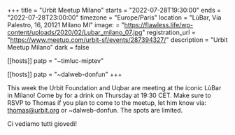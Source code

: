 +++
title = "Urbit Meetup Milano"
starts = "2022-07-28T19:30:00"
ends = "2022-07-28T23:00:00"
timezone = "Europe/Paris"
location = "LùBar, Via Palestro, 16, 20121 Milano MI"
image: = "https://flawless.life/wp-content/uploads/2020/02/Lubar_milano_07.jpg"
registration_url = "https://www.meetup.com/urbit-sf/events/287394327/"
description = "Urbit Meetup Milano"
dark = false

[[hosts]]
patp = "~timluc-miptev"

[[hosts]]
patp = "~dalweb-donfun"
+++

This week the Urbit Foundation and Uqbar are meeting at the iconic LùBar in Milano! Come by for a drink on Thursday at 19:30 CET. Make sure to RSVP to Thomas if you plan to come to the meetup, let him know via: thomas@urbit.org or ~dalweb-donfun. The spots are limited.

Ci vediamo tutti giovedì!
